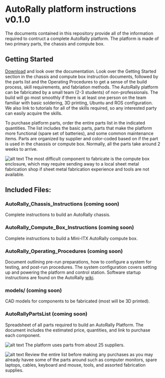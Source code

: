 [note]: https://github.com/AutoRally/autorally/wiki/note_icon.png "note"

# AutoRally platform instructions v0.1.0

The documents contained in this repository provide all of the information required to contruct a complete AutoRally platform. The platform is made of two primary parts, the chassis and compute box.

## Getting Started

[Download](https://github.com/AutoRally/autorally_platform_instructions/archive/master.zip) and look over the documentation. Look over the Getting Started section in the chassis and compute box instruction documents, followed by the parts list and the Operating Procedures to get a sense of the build process, skill requirements, and fabriation methods. The AutoRally platform can be fabricated by a small team (2-3 students) of non-professionals. The build will go most smoothly if there is at least one person on the team familiar with basic soldering, 3D printing, Ubuntu and ROS configuration. We also link to tutorials for all of the skills required, so any interested party can easily acquire the skills.

To purchase platform parts, order the entire parts list in the indicated quantities. The list includes the basic parts, parts that make the platform more functional (spare set of batteries), and some common maintenance items. Parts are organized by supplier and color-coded based on if the part is used in the chasssis or compute box. Normally, all the parts take around 2 weeks to arrive.

![alt text][note]  The most difficult component to fabricate is the compute box enclosure, which may require sending away to a local sheet metal fabrication shop if sheet metal fabrication experience and tools are not available.

## Included Files:

### AutoRally_Chassis_Instructions (coming soon)

Complete instructions to build an AutoRally chassis.

### AutoRally_Compute_Box_Instructions (coming soon)

Complete instructions to build a Mini-ITX AutoRally compute box.

### AutoRally_Operating_Procedures (coming soon)

Document outlining pre-run preparations, how to configure a system for testing, and post-run procedures. The system configuration covers setting up and powering the platform and control station. Software startup instructions are found on the AutoRally [wiki](https://github.com/AutoRally/autorally/wiki).

### models/ (coming soon)

CAD models for components to be fabricated (most will be 3D printed).

### AutoRallyPartsList (coming soon)

Spreadsheet of all parts required to build an AutoRally Platform. The document includes the estimated price, quantities, and link to purchase each component.

![alt text][note]  The platform uses parts from about 25 suppliers.

![alt text][note]  Review the entire list before making any purchases as you may already havee some of the parts around such as computer monitors, spare laptops, cables, keyboard and mouse, tools, and assorted fabrication supplies. 
